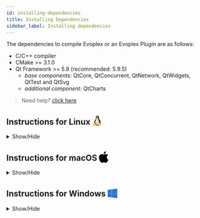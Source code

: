```yaml
---
id: installing-dependencies
title: Installing Dependencies
sidebar_label: Installing dependencies
---
```


The dependencies to compile Evoplex or an Evoplex Plugin are as follows:
* C/C++ compiler
* CMake >= 3.1.0
* Qt Framework >= 5.8 (recommended: 5.9.5)
    * *base components:* QtCore, QtConcurrent, QtNetwork, QtWidgets, QtTest and QtSvg
    * *additional component:* QtCharts

> Need help? <a href="/help" target="_blank">click here</a>

## Instructions for Linux <img src="/img/linux-logo.png" width="25" style="vertical-align: sub;">
<details><summary>Show/Hide</summary>

* **Step 1 - Install C/C++ compiler and CMake:** Open the terminal and run the command below:
  * **Ubuntu and Debian:**
    ``` bash
    sudo apt-get install build-essential libgl1-mesa-dev cmake
    ```
  * **Fedora**
    ``` bash
    sudo dnf install gcc cmake
    ```
  * **openSUSE**
    ``` bash
    sudo zypper install gcc cmake
    ```

* **Step 2 - Install Qt Framework**
  * Download and install the <u>recommended version</u> of Qt using their <a href="https://www.qt.io/download" target="_blank">installer</a> **(select the open source license)**.
    * The required packages are `Desktop gcc` and `Qt Charts`.
    * Select a directory to install Qt, e.g., `/opt/qt/`.
    * Add Qt to the `PATH` and `CMAKE_PREFIX_PATH` variables in your `~/.bashrc` file. For example, assuming you installed Qt 5.9.5 at `/opt/qt/`:
      ``` bash
      echo 'export CMAKE_PREFIX_PATH=/opt/qt/5.9.5/gcc_64/' >> ~/.bashrc
      echo 'export PATH=/opt/qt/5.9.5/gcc_64/bin/:$PATH' >> ~/.bashrc
      ```
    * **Close the terminal and open again!**
</details>


## Instructions for macOS <img src="/img/apple-logo.svg" width="25" style="vertical-align: sub;">
<details><summary>Show/Hide</summary>

* **Step 1 - Install XCode:**
  * Download the latest Xcode package from the Mac App Store for your system (it's free).

* **Step 2 - Install CMake:**
  * <a href="https://cmake.org/download" target="_blank">Download</a> and install the latest version of CMake.
  * When installing, select the `Add CMake to the system PATH for all users` option.

* **Step 3 - Install Qt Framework**
  * Download and install the <u>recommended version</u> of Qt using their <a href="https://www.qt.io/download" target="_blank">installer</a> **(select the open source license)**.
    * The required packages are `macOS` and `Qt Charts`.
    * Select a directory to install Qt, e.g., `/Users/you/qt/`.
    * Add Qt to the `PATH` and `CMAKE_PREFIX_PATH` variables in your `~/.bashrc` file. For example, assuming you installed Qt 5.9.5 at `/Users/you/qt/`:
      ``` bash
      echo 'export CMAKE_PREFIX_PATH=/Users/you/qt/5.9.5/clang_64/' >> ~/.bashrc
      echo 'export PATH=/Users/you/qt/5.9.5/clang_64/bin/:$PATH' >> ~/.bashrc
      ```
    * **Close the terminal and open again!**
</details>


## Instructions for Windows <img src="/img/windows-logo.png" width="25" style="vertical-align: sub;">
<details><summary>Show/Hide</summary>

* **Step 1 - Install Microsoft Visual Studio (MSVC):**
  * We recommend **MSVC 2017**, but MSVC >= 2013 should be fine.
  * <a href="https://www.visualstudio.com/thank-you-downloading-visual-studio/?sku=Community&rel=15" target="_blank">Download</a> and install the `Desktop development with C++` component.
  * ⇒ Any MSVC version is fine, e.g., *Community*, *Professional* or *Enterprise*.

* **Step 2 - Install CMake:**
  * <a href="https://cmake.org/download" target="_blank">Download</a> and install the latest version of CMake, eg., `cmake-3.11.3-win64-x64.msi`
  * When installing, select the `Add CMake to the system PATH for all users` option.

* **Step 3 - Install Qt Framework:**
  * Download and install the <u>recommended version</u> of Qt using their <a href="https://www.qt.io/download" target="_blank">installer</a> **(select the open source license)**.
  * The required packages are `Qt MSVC2017` (use the same version of your MSVC) and `Qt Charts`
  * It's recommended that you install it at `C:\Qt\`
  * You should add Qt to your `PATH` variable as follows (assuming you installed *Qt 5.9.5* at `c:\Qt`):
    * *If you installed Qt for 64-bit:*
      ``` bash
      C:\Qt\Qt5.9.5\msvc2017_64;C:\Qt\Qt5.9.5\msvc2017_64\bin;C:\Qt\Qt5.9.5\msvc2017_64\lib;C:\Qt\Qt5.9.5\msvc2017_64\include
      ```
    * *If you installed Qt for 32-bit:*
      ``` bash
      C:\Qt\Qt5.9.5\msvc2017;C:\Qt\Qt5.9.5\msvc2017\bin;C:\Qt\Qt5.9.5\msvc2017\lib;C:\Qt\Qt5.9.5\msvc2017\include
      ```

        * How to set the `PATH` on Windows 10 and 8:
            1. Search for `Edit Environment Variables`, click <a href="/img/windows-envvar.png" target="_blank">Environment Variables</a>.
            2. In the section System Variables, find the `PATH` environment variable and select it.
            3. Click Edit. If the `PATH` environment variable does not exist, click New.
            4. In the Edit System Variable (or New System Variable) window, copy the value specified above.
            5. Click OK. Close all remaining windows by clicking OK.

* **After installing all those dependencies, reboot the computer.**
</details>